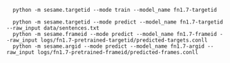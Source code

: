       python -m sesame.targetid --mode train --model_name fn1.7-targetid

      python -m sesame.targetid --mode predict --model_name fn1.7-targetid --raw_input data/sentences.txt
      python -m sesame.frameid --mode predict --model_name fn1.7-frameid --raw_input logs/fn1.7-pretrained-targetid/predicted-targets.conll
      python -m sesame.argid --mode predict --model_name fn1.7-argid --raw_input logs/fn1.7-pretrained-frameid/predicted-frames.conll
